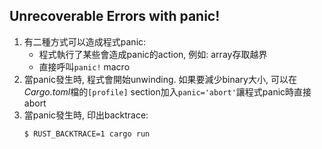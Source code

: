 ## Unrecoverable Errors with panic!
1. 有二種方式可以造成程式panic:
	- 程式執行了某些會造成panic的action, 例如: array存取越界
	- 直接呼叫`panic!` macro
2. 當panic發生時, 程式會開始unwinding. 如果要減少binary大小, 可以在*Cargo.toml*檔的`[profile]`
   section加入`panic='abort'`讓程式panic時直接abort
3. 當panic發生時, 印出backtrace:
	```bash
	$ RUST_BACKTRACE=1 cargo run
	```
